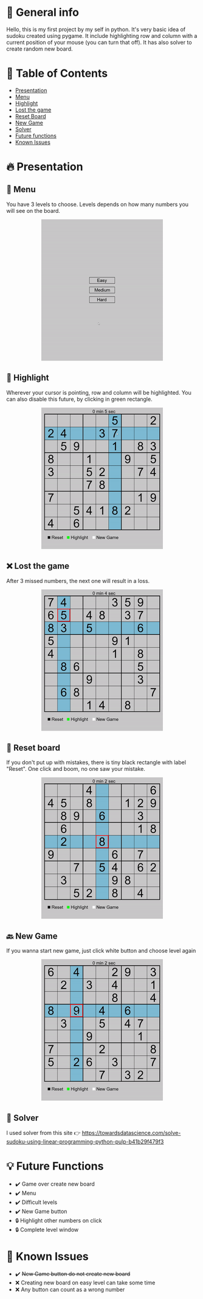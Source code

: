 # :round_pushpin: General info
Hello, this is my first project by my self in python. It's very basic idea of sudoku created using pygame. It include highlighting row and column with a current position of your mouse (you can turn that off). It has also solver to create random new board.
# :open_file_folder: Table of Contents
* [Presentation](#fire-presentation)
* [Menu](#pagefacingup-menu)
* [Highlight](#gem-highlight)
* [Lost the game](#x-lost-the-game)
* [Reset Board](#arrowscounterclockwise-reset-board)
* [New Game](#back-new-game)
* [Solver](#ghost-solver)
* [Future functions](#bulb-future-functions)
* [Known Issues](#ladybeetle-known-issues)

# :fire: Presentation

## :page_facing_up: Menu
You have 3 levels to choose. Levels depends on how many numbers you will see on the board.

<div id="header" align="center">
    <img src=./Photos/Menu.gif>
</div>

## :gem: Highlight
Wherever your cursor is pointing, row and column will be highlighted. You can also disable this future, by clicking in green rectangle.

<div id="header" align="center">
    <img src=./Photos/Board_with_highlight.gif>
</div>

## :x: Lost the game
After 3 missed numbers, the next one will result in a loss.

<div id="header" align="center">
    <img src=./Photos/Game_Over.gif>
</div>

## :arrows_counterclockwise: Reset board
If you don't put up with mistakes, there is tiny black rectangle with label "Reset". One click and boom, no one saw your mistake.

<div id="header" align="center">
    <img src=./Photos/Reset.gif>
</div>

## :back: New Game
If you wanna start new game, just click white button and choose level again

<div id="header" align="center">
    <img src=./Photos/New_Game.gif>
</div>

## :ghost: Solver
I used solver from this site :point_right: https://towardsdatascience.com/solve-sudoku-using-linear-programming-python-pulp-b41b29f479f3 

# :bulb: Future Functions
* :heavy_check_mark: Game over create new board
* :heavy_check_mark: Menu
* :heavy_check_mark: Difficult levels
* :heavy_check_mark: New Game button
* :lock: Highlight other numbers on click
* :lock: Complete level window
# :lady_beetle: Known Issues
* :heavy_check_mark: ~~New Game button do not create new board~~
* :x: Creating new board on easy level can take some time
* :x: Any button can count as a wrong number

